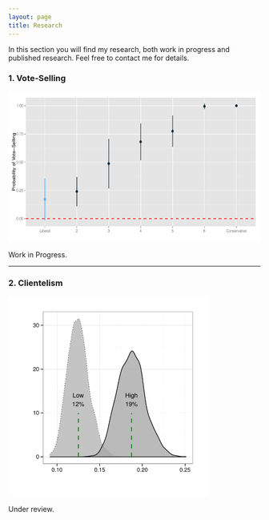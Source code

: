 ```yaml
---
layout: page
title: Research
---
```


<p class="lead">
In this section you will find my research, both work in progress and published research. Feel free to contact me for details.
</p>


### 1. Vote-Selling

<img src="/images/libcon_prop.pdf" alt="" style="width:600px;height:300px;">


<p class="message">
  Work in Progress.
</p>

---


### 2. Clientelism

<img src="/images/effects_density.pdf" alt="" style="width:400px;height:400px;">


<p class="message">
  Under review.
</p>
